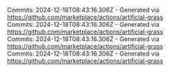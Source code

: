 Commits: 2024-12-18T08:43:16.306Z - Generated via https://github.com/marketplace/actions/artificial-grass
<br>
Commits: 2024-12-18T08:43:16.306Z - Generated via https://github.com/marketplace/actions/artificial-grass
<br>
Commits: 2024-12-18T08:43:16.306Z - Generated via https://github.com/marketplace/actions/artificial-grass
<br>
Commits: 2024-12-18T08:43:16.306Z - Generated via https://github.com/marketplace/actions/artificial-grass
<br>
